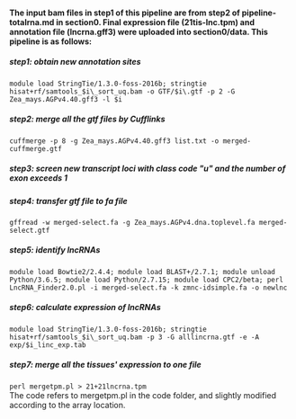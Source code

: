 #### The input bam files in step1 of this pipeline are from step2 of pipeline-totalrna.md in section0. Final expression file (21tis-lnc.tpm) and annotation file (lncrna.gff3) were uploaded into section0/data. This pipeline is as follows:
##### step1: obtain new annotation sites  
`module load StringTie/1.3.0-foss-2016b; stringtie hisat+rf/samtools_$i\_sort_uq.bam -o GTF/$i\.gtf -p 2 -G Zea_mays.AGPv4.40.gff3 -l $i`

##### step2: merge all the gtf files by Cufflinks
`cuffmerge -p 8 -g Zea_mays.AGPv4.40.gff3 list.txt -o merged-cuffmerge.gtf`  

##### step3: screen new transcript loci with class code "u" and the number of exon exceeds 1  

##### step4: transfer gtf file to fa file  
`gffread -w merged-select.fa -g Zea_mays.AGPv4.dna.toplevel.fa merged-select.gtf`  

##### step5: identify lncRNAs  
`module load Bowtie2/2.4.4; module load BLAST+/2.7.1; module unload Python/3.6.5; module load Python/2.7.15; module load CPC2/beta; perl LncRNA_Finder2.0.pl -i merged-select.fa -k zmnc-idsimple.fa -o newlnc`  

##### step6: calculate expression of lncRNAs  
`module load StringTie/1.3.0-foss-2016b; stringtie hisat+rf/samtools_$i\_sort_uq.bam -p 3 -G alllincrna.gtf -e -A exp/$i_linc_exp.tab`  

##### step7: merge all the tissues' expression to one file
`perl mergetpm.pl > 21+21lncrna.tpm`  
The code refers to mergetpm.pl in the code folder, and slightly modified according to the array location.

